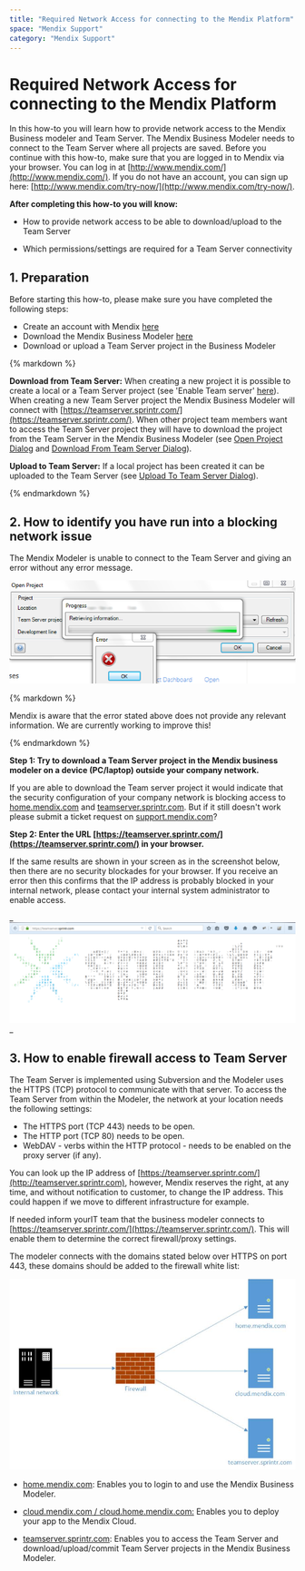 ```yaml
---
title: "Required Network Access for connecting to the Mendix Platform"
space: "Mendix Support"
category: "Mendix Support"
---
```

# Required Network Access for connecting to the Mendix Platform

In this how-to you will learn how to provide network access to the Mendix Business modeler and Team Server. The Mendix Business Modeler needs to connect to the Team Server where all projects are saved. Before you continue with this how-to, make sure that you are logged in to Mendix via your browser. You can log in at [http://www.mendix.com/](http://www.mendix.com/). If you do not have an account, you can sign up here: [http://www.mendix.com/try-now/](http://www.mendix.com/try-now/).

**After completing this how-to you will know:**

*   How to provide network access to be able to download/upload to the Team Server

*   Which permissions/settings are required for a Team Server connectivity

## 1. Preparation

Before starting this how-to, please make sure you have completed the following steps:

*   Create an account with Mendix [here](http://www.mendix.com/try-now/)
*   Download the Mendix Business Modeler [here](https://appstore.home.mendix.com/index3.html)[](https://appstore.mendix.com/)
*   Download or upload a Team Server project in the Business Modeler

<div class="alert alert-info">{% markdown %}

**Download from Team Server:** When creating a new project it is possible to create a local or a Team Server project (see 'Enable Team server' [here](/refguide6/App+Settings+Dialog)). When creating a new Team Server project the Mendix Business Modeler will connect with [https://teamserver.sprintr.com/](https://teamserver.sprintr.com/). When other project team members want to access the Team Server project they will have to download the project from the Team Server in the Mendix Business Modeler (see [Open Project Dialog](/refguide6/Open+Project+Dialog) and [Download From Team Server Dialog](/refguide6/Download+From+Team+Server+Dialog)).

**Upload to Team Server:** If a local project has been created it can be uploaded to the Team Server (see [Upload To Team Server Dialog](/refguide6/Upload+To+Team+Server+Dialog)).

{% endmarkdown %}</div>

## 2\. How to identify you have run into a blocking network issue

The Mendix Modeler is unable to connect to the Team Server and giving an error without any error message.

![](attachments/19202983/19399016.png?effects=border-simple,blur-border)

<div class="alert alert-info">{% markdown %}

Mendix is aware that the error stated above does not provide any relevant information. We are currently working to improve this!

{% endmarkdown %}</div>

**Step 1: Try to download a Team Server project in the Mendix business modeler on a device (PC/laptop) outside your company network.**

If you are able to download the Team server project it would indicate that the security configuration of your company network is blocking access to [home.mendix.com](http://mendix.com) and [teamserver.sprintr.com](http://teamserver.sprintr.com). But if it still doesn't work please submit a ticket request on [support.mendix.com](https://support.mendixcloud.com/)?

**Step 2: Enter the URL [https://teamserver.sprintr.com/](https://teamserver.sprintr.com/) in your browser.**

If the same results are shown in your screen as in the screenshot below, then there are no security blockades for your browser. If you receive an error then this confirms that the IP address is probably blocked in your internal network, please contact your internal system administrator to enable access.

_![](attachments/19202983/19399024.png?effects=border-simple,blur-border)
_

## 3\. How to enable firewall access to Team Server

The Team Server is implemented using Subversion and the Modeler uses the HTTPS (TCP) protocol to communicate with that server. To access the Team Server from within the Modeler, the network at your location needs the following settings:

*   The HTTPS port (TCP 443) needs to be open.
*   The HTTP port (TCP 80) needs to be open.
*   WebDAV - verbs within the HTTP protocol - needs to be enabled on the proxy server (if any).

You can look up the IP address of [https://teamserver.sprintr.com/](http://teamserver.sprintr.com), however, Mendix reserves the right, at any time, and without notification to customer, to change the IP address. This could happen if we move to different infrastructure for example.

If needed inform yourIT team that the business modeler connects to [https://teamserver.sprintr.com/](https://teamserver.sprintr.com/). This will enable them to determine the correct firewall/proxy settings.

The modeler connects with the domains stated below over HTTPS on port 443, these domains should be added to the firewall white list:

[![](attachments/19202983/19399025.jpg?effects=border-simple,blur-border)](http://teamserver.sprintr.com)

* [home.mendix.com](http://mendix.com): Enables you to login to and use the Mendix Business Modeler.

* [cloud.mendix.com / cloud.home.mendix.com:](http://mendix.com) Enables you to deploy your app to the Mendix Cloud.

* [teamserver.sprintr.com](http://teamserver.sprintr.com): Enables you to access the Team Server and download/upload/commit Team Server projects in the Mendix Business Modeler.
